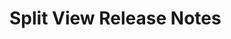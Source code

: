 <!-- Release notes authoring guidelines: http://keepachangelog.com/ -->

# Split View Release Notes

<!-- ## [Unreleased] -->

<!-- ## [VERSION] -->
